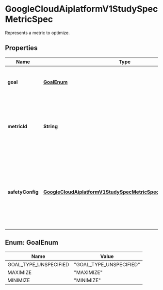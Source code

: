 

# GoogleCloudAiplatformV1StudySpecMetricSpec

Represents a metric to optimize.

## Properties

| Name | Type | Description | Notes |
|------------ | ------------- | ------------- | -------------|
|**goal** | [**GoalEnum**](#GoalEnum) | Required. The optimization goal of the metric. |  [optional] |
|**metricId** | **String** | Required. The ID of the metric. Must not contain whitespaces and must be unique amongst all MetricSpecs. |  [optional] |
|**safetyConfig** | [**GoogleCloudAiplatformV1StudySpecMetricSpecSafetyMetricConfig**](GoogleCloudAiplatformV1StudySpecMetricSpecSafetyMetricConfig.md) | Used for safe search. In the case, the metric will be a safety metric. You must provide a separate metric for objective metric. |  [optional] |



## Enum: GoalEnum

| Name | Value |
|---- | -----|
| GOAL_TYPE_UNSPECIFIED | &quot;GOAL_TYPE_UNSPECIFIED&quot; |
| MAXIMIZE | &quot;MAXIMIZE&quot; |
| MINIMIZE | &quot;MINIMIZE&quot; |



